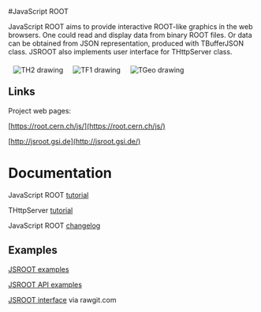 #JavaScript ROOT

JavaScript ROOT aims to provide interactive ROOT-like
graphics in the web browsers. One could read and display data
from binary ROOT files. Or data can be obtained from JSON representation,
produced with TBufferJSON class.  JSROOT also implements
user interface for THttpServer class.   

<div>
<a href="http://jsroot.gsi.de/latest/?nobrowser&file=../files/hsimple.root&item=hpxpy;1&opt=COLZ"><img src="http://jsroot.gsi.de/files/img/th2.png" align="left" hspace="10" vspace="6" alt="TH2 drawing" title="Draw TH2 histogram with COLZ options"></a>
<a href="http://jsroot.gsi.de/latest/?nobrowser&file=../files/danilo6.root&item=canvas;1"><img src="http://jsroot.gsi.de/files/img/tf1.png" align="left" hspace="10" vspace="6" alt="TF1 drawing" title="Superimpose histogram with fit results"></a>
<a href="http://jsroot.gsi.de/dev/?nobrowser&json=../files/simple_alice.json.gz"><img src="http://jsroot.gsi.de/files/img/tgeo.png" align="left" hspace="10" vspace="6" alt="TGeo drawing" title="Extraction from ALICE geometry"></a>
</div>

<br/>


## Links

Project web pages:

[https://root.cern.ch/js/](https://root.cern.ch/js/) 

[http://jsroot.gsi.de](http://jsroot.gsi.de/)


# Documentation

JavaScript ROOT [tutorial](docs/JSROOT.md) 

THttpServer [tutorial](docs/HttpServer.md)

JavaScript ROOT [changelog](changes.md)


## Examples

[JSROOT examples](http://jsroot.gsi.de/latest/examples.htm)

[JSROOT API examples](http://jsroot.gsi.de/latest/api.htm)

[JSROOT interface](http://rawgit.com/linev/jsroot/master/index.htm?path=http://jsroot.gsi.de/files/) via rawgit.com
